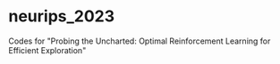 # neurips_2023
Codes for "Probing the Uncharted: Optimal Reinforcement Learning for Efficient Exploration"
